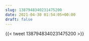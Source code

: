 ```yaml
---
slug: 1387948340231475200
date: 2021-04-30 01:54:05+00:00
draft: false
---
```


{{< tweet 1387948340231475200 >}}
